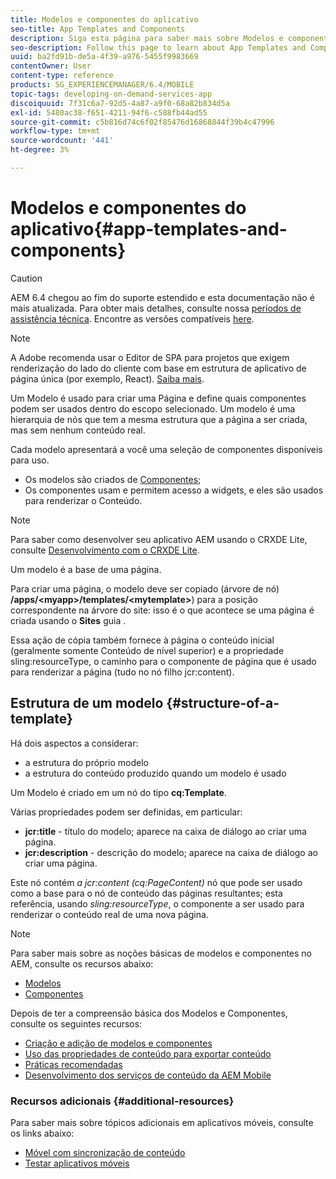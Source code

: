 ```yaml
---
title: Modelos e componentes do aplicativo
seo-title: App Templates and Components
description: Siga esta página para saber mais sobre Modelos e componentes do aplicativo. Ele fornece informações detalhadas sobre a estrutura dos modelos.
seo-description: Follow this page to learn about App Templates and Components. It provides detailed information on the structure of templates.
uuid: ba2fd91b-de5a-4f39-a976-5455f9983669
contentOwner: User
content-type: reference
products: SG_EXPERIENCEMANAGER/6.4/MOBILE
topic-tags: developing-on-demand-services-app
discoiquuid: 7f31c6a7-92d5-4a87-a9f0-68a82b834d5a
exl-id: 5480ac38-f651-4211-94f6-c588fb44ad55
source-git-commit: c5b816d74c6f02f85476d16868844f39b4c47996
workflow-type: tm+mt
source-wordcount: '441'
ht-degree: 3%

---
```


# Modelos e componentes do aplicativo{#app-templates-and-components}

>[!CAUTION]
>
>AEM 6.4 chegou ao fim do suporte estendido e esta documentação não é mais atualizada. Para obter mais detalhes, consulte nossa [períodos de assistência técnica](https://helpx.adobe.com/br/support/programs/eol-matrix.html). Encontre as versões compatíveis [here](https://experienceleague.adobe.com/docs/).

>[!NOTE]
>
>A Adobe recomenda usar o Editor de SPA para projetos que exigem renderização do lado do cliente com base em estrutura de aplicativo de página única (por exemplo, React). [Saiba mais](/help/sites-developing/spa-overview.md).

Um Modelo é usado para criar uma Página e define quais componentes podem ser usados dentro do escopo selecionado. Um modelo é uma hierarquia de nós que tem a mesma estrutura que a página a ser criada, mas sem nenhum conteúdo real.

Cada modelo apresentará a você uma seleção de componentes disponíveis para uso.

* Os modelos são criados de [Componentes](/help/sites-developing/components.md);
* Os componentes usam e permitem acesso a widgets, e eles são usados para renderizar o Conteúdo.

>[!NOTE]
>
>Para saber como desenvolver seu aplicativo AEM usando o CRXDE Lite, consulte [Desenvolvimento com o CRXDE Lite](/help/sites-developing/developing-with-crxde-lite.md).

Um modelo é a base de uma página.

Para criar uma página, o modelo deve ser copiado (árvore de nó) **/apps/&lt;myapp>/templates/&lt;mytemplate>**) para a posição correspondente na árvore do site: isso é o que acontece se uma página é criada usando o **Sites** guia .

Essa ação de cópia também fornece à página o conteúdo inicial (geralmente somente Conteúdo de nível superior) e a propriedade sling:resourceType, o caminho para o componente de página que é usado para renderizar a página (tudo no nó filho jcr:content).

## Estrutura de um modelo {#structure-of-a-template}

Há dois aspectos a considerar:

* a estrutura do próprio modelo
* a estrutura do conteúdo produzido quando um modelo é usado

Um Modelo é criado em um nó do tipo **cq:Template**.

Várias propriedades podem ser definidas, em particular:

* **jcr:title** - título do modelo; aparece na caixa de diálogo ao criar uma página.
* **jcr:description** - descrição do modelo; aparece na caixa de diálogo ao criar uma página.

Este nó contém *a jcr:content (cq:PageContent)* nó que pode ser usado como a base para o nó de conteúdo das páginas resultantes; esta referência, usando *sling:resourceType*, o componente a ser usado para renderizar o conteúdo real de uma nova página.

>[!NOTE]
>
>Para saber mais sobre as noções básicas de modelos e componentes no AEM, consulte os recursos abaixo:
>
>* [Modelos](/help/sites-developing/templates.md)
>* [Componentes](/help/sites-developing/components.md)
>


Depois de ter a compreensão básica dos Modelos e Componentes, consulte os seguintes recursos:

* [Criação e adição de modelos e componentes](/help/mobile/mobile-ondemand-app-templates.md)
* [Uso das propriedades de conteúdo para exportar conteúdo](/help/mobile/on-demand-content-properties-exporting.md)
* [Práticas recomendadas    ](/help/mobile/best-practices-aem-mobile.md)
* [Desenvolvimento dos serviços de conteúdo da AEM Mobile](/help/mobile/developing-content-services.md)

### Recursos adicionais {#additional-resources}

Para saber mais sobre tópicos adicionais em aplicativos móveis, consulte os links abaixo:

* [Móvel com sincronização de conteúdo](/help/mobile/mobile-ondemand-contentsync.md)
* [Testar aplicativos móveis](/help/mobile/develop-mobile-apps-testing.md)

